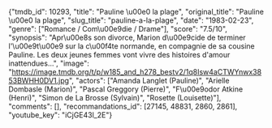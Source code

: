 {"tmdb_id": 10293, "title": "Pauline \u00e0 la plage", "original_title": "Pauline \u00e0 la plage", "slug_title": "pauline-a-la-plage", "date": "1983-02-23", "genre": ["Romance / Com\u00e9die / Drame"], "score": "7.5/10", "synopsis": "Apr\u00e8s son divorce, Marion d\u00e9cide de terminer l'\u00e9t\u00e9 sur la c\u00f4te normande, en compagnie de sa cousine Pauline. Les deux jeunes femmes vont vivre des histoires d'amour inattendues...", "image": "https://image.tmdb.org/t/p/w185_and_h278_bestv2/1q8Isw4aCTWYnwx3853BWHH0DV1.jpg", "actors": ["Amanda Langlet (Pauline)", "Arielle Dombasle (Marion)", "Pascal Greggory (Pierre)", "F\u00e9odor Atkine (Henri)", "Simon de La Brosse (Sylvain)", "Rosette (Louisette)"], "comments": [], "recommandations_id": [27145, 48831, 2860, 2861], "youtube_key": "iCjGE43l_2E"}
